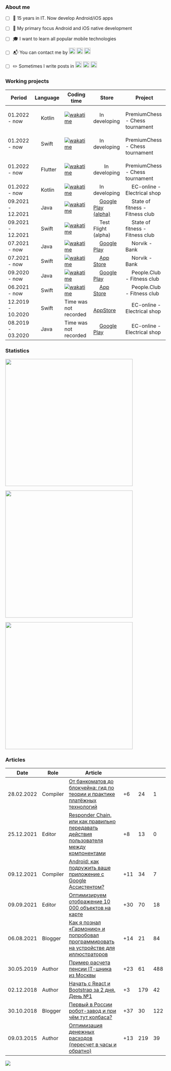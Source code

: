 ### About me
- [ ] 🌱 15 years in IT. Now develop Android/iOS apps
- [ ] 🎯 My primary focus Android and iOS native development
- [ ] 🎓 I want to learn all popular mobile technologies
- [ ] 📬 You can contact me by [<img width="20px" src="https://raw.githubusercontent.com/mobilase/mobilase/main/icons/telegram.png">](https://t.me/mobilase)
[<img width="20px" src="https://raw.githubusercontent.com/mobilase/mobilase/main/icons/vk.png">](https://vk.com/mobilase)
[<img width="20px" src="https://raw.githubusercontent.com/mobilase/mobilase/main/icons/email.png">](mailto:lavrov-sergey@yandex.ru)
- [ ] ✏️ Sometimes I write posts in
[<img width="20px" src="https://raw.githubusercontent.com/mobilase/mobilase/main/icons/habr.png">](https://habr.com/ru/users/lavs/posts/)
[<img width="20px" src="https://raw.githubusercontent.com/mobilase/mobilase/main/icons/fb.png">](https://facebook.com/mobilase)
[<img width="20px" src="https://raw.githubusercontent.com/mobilase/mobilase/main/icons/instagram.png">](https://www.instagram.com/mobilase)


### Working projects
| Period | Language | Coding time | Store | Project|
| --- | --- | --- | --- | --- |
| 01.2022 - now | <img src='https://cdn.jsdelivr.net/gh/devicons/devicon/icons/kotlin/kotlin-original.svg' width="15"> Kotlin | [![wakatime](https://wakatime.com/badge/user/1e9e88d1-e4fc-4374-a0f0-7acbdf9d8448/project/045e7763-4d74-4031-915e-ebf0ea6b46d7.svg)](https://wakatime.com/@mobilase?rank=mobilase) | <img src='https://cdn.jsdelivr.net/gh/devicons/devicon/icons/android/android-original.svg' width="15"> In developing | <img src='https://raw.githubusercontent.com/mobilase/mobilase/main/icons/premium-chess.png' width="15"> PremiumChess - Chess tournament |
| 01.2022 - now | <img src='https://cdn.jsdelivr.net/gh/devicons/devicon/icons/swift/swift-original.svg' width="15"> Swift | [![wakatime](https://wakatime.com/badge/user/1e9e88d1-e4fc-4374-a0f0-7acbdf9d8448/project/a7349816-3171-4c20-b957-70e3b6275e83.svg)](https://wakatime.com/@mobilase?rank=mobilase) | <img src='https://cdn.jsdelivr.net/gh/devicons/devicon/icons/apple/apple-original.svg' width="15"> In developing | <img src='https://raw.githubusercontent.com/mobilase/mobilase/main/icons/premium-chess.png' width="15"> PremiumChess - Chess tournament |
| 01.2022 - now | <img src='https://cdn.jsdelivr.net/gh/devicons/devicon/icons/flutter/flutter-original.svg' width="15"> Flutter | [![wakatime](https://wakatime.com/badge/user/1e9e88d1-e4fc-4374-a0f0-7acbdf9d8448/project/ccfbe3c5-b4c3-49df-a777-5127dc738651.svg)](https://wakatime.com/@mobilase?rank=mobilase) | <img src='https://cdn.jsdelivr.net/gh/devicons/devicon/icons/android/android-original.svg' width="15"><img src='https://cdn.jsdelivr.net/gh/devicons/devicon/icons/apple/apple-original.svg' width="15"> In developing | <img src='https://raw.githubusercontent.com/mobilase/mobilase/main/icons/premium-chess.png' width="15"> PremiumChess - Chess tournament |
| 01.2022 - now | <img src='https://cdn.jsdelivr.net/gh/devicons/devicon/icons/kotlin/kotlin-original.svg' width="15"> Kotlin | [![wakatime](https://wakatime.com/badge/user/1e9e88d1-e4fc-4374-a0f0-7acbdf9d8448/project/93cd9e07-3583-4cb1-a112-41b9a5136212.svg)](https://wakatime.com/@mobilase?rank=mobilase) | <img src='https://cdn.jsdelivr.net/gh/devicons/devicon/icons/android/android-original.svg' width="15">  In developing | <img src='https://raw.githubusercontent.com/mobilase/mobilase/main/icons/ec-online.webp' width="15"> EC-online - Electrical shop |
| 09.2021 - 12.2021 | <img src='https://cdn.jsdelivr.net/gh/devicons/devicon/icons/java/java-original.svg' width="15"> Java | [![wakatime](https://wakatime.com/badge/user/1e9e88d1-e4fc-4374-a0f0-7acbdf9d8448/project/196c39ef-5f27-4d1c-865b-bc44243d7729.svg)](https://wakatime.com/@mobilase?rank=mobilase) | <img src='https://cdn.jsdelivr.net/gh/devicons/devicon/icons/android/android-original.svg' width="15"> [Google Play (alpha)](https://play.google.com/store/apps/details?id=ru.statefitness) | <img src='https://raw.githubusercontent.com/mobilase/mobilase/main/icons/state-of-fitness.webp' width="15"> State of fitness - Fitness club |
| 09.2021 - 12.2021 | <img src='https://cdn.jsdelivr.net/gh/devicons/devicon/icons/swift/swift-original.svg' width="15"> Swift | [![wakatime](https://wakatime.com/badge/user/1e9e88d1-e4fc-4374-a0f0-7acbdf9d8448/project/6290621b-ece2-4946-82d6-85749c2eded7.svg)](https://wakatime.com/@mobilase?rank=mobilase) | <img src='https://cdn.jsdelivr.net/gh/devicons/devicon/icons/apple/apple-original.svg' width="15"> Test Flight (alpha) | <img src='https://raw.githubusercontent.com/mobilase/mobilase/main/icons/state-of-fitness.webp' width="15"> State of fitness - Fitness club |
| 07.2021 - now | <img src='https://cdn.jsdelivr.net/gh/devicons/devicon/icons/java/java-original.svg' width="15"> Java | [![wakatime](https://wakatime.com/badge/user/1e9e88d1-e4fc-4374-a0f0-7acbdf9d8448/project/9cd0b519-ba31-44da-87ca-dd5e6e0f627a.svg)](https://wakatime.com/@mobilase?rank=mobilase) | <img src='https://cdn.jsdelivr.net/gh/devicons/devicon/icons/android/android-original.svg' width="15"> [Google Play](https://play.google.com/store/apps/details?id=ru.vtkbank.android) | <img src='https://raw.githubusercontent.com/mobilase/mobilase/main/icons/norvik.webp' width="15"> Norvik - Bank |
| 07.2021 - now | <img src='https://cdn.jsdelivr.net/gh/devicons/devicon/icons/swift/swift-original.svg' width="15"> Swift | [![wakatime](https://wakatime.com/badge/user/1e9e88d1-e4fc-4374-a0f0-7acbdf9d8448/project/4013e659-9443-428e-adc7-4e9411ff7850.svg)](https://wakatime.com/@mobilase?rank=mobilase) | <img src='https://cdn.jsdelivr.net/gh/devicons/devicon/icons/apple/apple-original.svg' width="15"> [App Store](https://apps.apple.com/ru/app/vatkabank/id725965182) | <img src='https://raw.githubusercontent.com/mobilase/mobilase/main/icons/norvik.webp' width="15"> Norvik - Bank |
| 09.2020 - now | <img src='https://cdn.jsdelivr.net/gh/devicons/devicon/icons/java/java-original.svg' width="15"> Java | [![wakatime](https://wakatime.com/badge/user/1e9e88d1-e4fc-4374-a0f0-7acbdf9d8448/project/a3e997d6-2fd1-4f4d-80ff-702be275efa2.svg)](https://wakatime.com/@mobilase?rank=mobilase) | <img src='https://cdn.jsdelivr.net/gh/devicons/devicon/icons/android/android-original.svg' width="15"> [Google Play](https://play.google.com/store/apps/details?id=club.people.fitness) | <img src='https://raw.githubusercontent.com/mobilase/mobilase/main/icons/people.club.webp' width="15"> People.Club - Fitness club |
| 06.2021 - now | <img src='https://cdn.jsdelivr.net/gh/devicons/devicon/icons/swift/swift-original.svg' width="15"> Swift | [![wakatime](https://wakatime.com/badge/user/1e9e88d1-e4fc-4374-a0f0-7acbdf9d8448/project/f366ccac-89b1-40b7-a3b2-691e45f7afc4.svg)](https://wakatime.com/@mobilase?rank=mobilase) | <img src='https://cdn.jsdelivr.net/gh/devicons/devicon/icons/apple/apple-original.svg' width="15"> [App Store](https://apps.apple.com/us/app/people-club/id1538601319) | <img src='https://raw.githubusercontent.com/mobilase/mobilase/main/icons/people.club.webp' width="15"> People.Club - Fitness club |
| 12.2019 - 10.2020 | <img src='https://cdn.jsdelivr.net/gh/devicons/devicon/icons/swift/swift-original.svg' width="15"> Swift | Time was not recorded | <img src='https://cdn.jsdelivr.net/gh/devicons/devicon/icons/apple/apple-original.svg' width="15"> [AppStore](https://apps.apple.com/ru/app/ec-online/id1533037181) | <img src='https://raw.githubusercontent.com/mobilase/mobilase/main/icons/ec-online.webp' width="15"> EC-online - Electrical shop |
| 08.2019 - 03.2020 | <img src='https://cdn.jsdelivr.net/gh/devicons/devicon/icons/java/java-original.svg' width="15"> Java | Time was not recorded | <img src='https://cdn.jsdelivr.net/gh/devicons/devicon/icons/android/android-original.svg' width="15"> [Google Play](https://play.google.com/store/apps/details?id=ru.electric.ec.online) | <img src='https://raw.githubusercontent.com/mobilase/mobilase/main/icons/ec-online.webp' width="15"> EC-online - Electrical shop |
### Statistics
[<img src="https://github-readme-stats.vercel.app/api/top-langs/?username=mobilase&langs_count=10&layout=compact&count_private=true&hide_title=true&exclude_repo=HellCat,SnakeShift,tceh-android,start-android,javarush-android" width="400"/>](https://github-readme-stats.vercel.app/api/top-langs/?username=mobilase&langs_count=10&layout=compact&count_private=true&hide_title=true&exclude_repo=HellCat,SnakeShift,tceh-android,start-android,javarush-android)

[<img src="https://github-readme-stats.vercel.app/api?username=mobilase&count_private=true&hide_title=true&show_icons=true" width="400"/>](https://github-readme-stats.vercel.app/api?username=mobilase&count_private=true&hide_title=true&show_icons=true)

[<img src="https://github-readme-streak-stats.herokuapp.com/?user=mobilase" width="400"/>](https://github-readme-streak-stats.herokuapp.com/?user=mobilase)

### Articles
| Date | Role | Article | <img src='https://raw.githubusercontent.com/mobilase/mobilase/main/icons/like.png' width="15"> | <img src='https://raw.githubusercontent.com/mobilase/mobilase/main/icons/bookmark.png' width="15"> | <img src='https://raw.githubusercontent.com/mobilase/mobilase/main/icons/chat.png' width="15"> |
| --- | --- | --- | --- | --- | --- |
| 28.02.2022 | Сompiler | [От банкоматов до блокчейна: гид по теории и практике платёжных технологий](https://habr.com/ru/article/653805/) | +6 | 24 | 1 |
| 25.12.2021 | Editor | [Responder Chain, или как правильно передавать действия пользователя между компонентами](https://habr.com/ru/company/psb/blog/597759/) | +8 | 13 | 0 |
| 09.12.2021 | Сompiler | [Android: как подружить ваше приложение с Google Ассистентом?](https://habr.com/ru/company/psb/blog/594573/) | +11 | 34 | 7 |
| 09.09.2021 | Editor | [Оптимизируем отображение 10 000 объектов на карте](https://habr.com/ru/company/cian/blog/576732/) | +30 | 70 | 18 |
| 06.08.2021 | Blogger | [Как я познал «Гармонию» и попробовал программировать на устройстве для иллюстраторов](https://habr.com/ru/article/571588/) | +14 | 21 | 84 |
| 30.05.2019 | Author | [Пример расчета пенсии IT-шника из Москвы](https://habr.com/ru/post/454178/) | +23 | 61 | 488 |
| 02.12.2018 | Author | [Начать с React и Bootstrap за 2 дня. День №1](https://habr.com/ru/post/431826/) | +3 | 179 | 42 |
| 30.10.2018 | Blogger | [Первый в России робот-завод и при чём тут колбаса?](https://habr.com/ru/post/428167/) | +37 | 30 | 122 |
| 09.03.2015 | Author | [Оптимизация денежных расходов (пересчет в часы и обратно)](https://habr.com/ru/post/252543/) | +13 | 219 | 39 |

[![](https://visitor-badge.glitch.me/badge?page_id=itlavs)](#)
